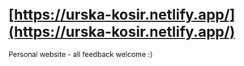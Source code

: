 # [https://urska-kosir.netlify.app/](https://urska-kosir.netlify.app/)

Personal website - all feedback welcome :)
